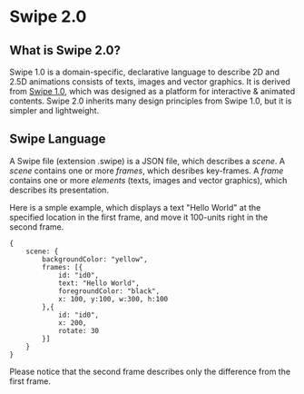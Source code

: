 # Swipe 2.0

## What is Swipe 2.0?

Swipe 1.0 is a domain-specific, declarative language to describe 2D and 2.5D animations consists of texts, images and vector graphics. 
It is derived from [Swipe 1.0]([https://github.com/swipe-org/swipe), which was designed as a platform for interactive & animated contents. 
Swipe 2.0 inherits many design principles from Swipe 1.0, but it is  simpler and lightweight. 

## Swipe Language 

A Swipe file (extension .swipe) is a JSON file, which describes a *scene*. A *scene* contains one or more *frames*, which desribes key-frames. 
A *frame* contains one or more *elements* (texts, images and vector graphics), which describes its presentation. 

Here is a smple example, which displays a text "Hello World" at the specified location in the first frame, and move it 100-units right in the second frame. 

```
{
    scene: {
        backgroundColor: "yellow",
        frames: [{
            id: "id0",
            text: "Hello World",
            foregroundColor: "black",
            x: 100, y:100, w:300, h:100
        },{
            id: "id0",
            x: 200,
            rotate: 30
        }]
    }
}
```

Please notice that the second frame describes only the difference from the first frame. 

